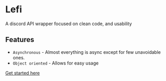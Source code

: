 # Lefi

A discord API wrapper focused on clean code, and usability

## Features
* `Asynchronous` - Almost everything is async except for few unavoidable ones.
* `Object oriented` - Allows for easy usage

[Get started here](getting-started.md)
